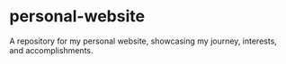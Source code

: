 # personal-website

A repository for my personal website, showcasing my journey, interests, and accomplishments.
